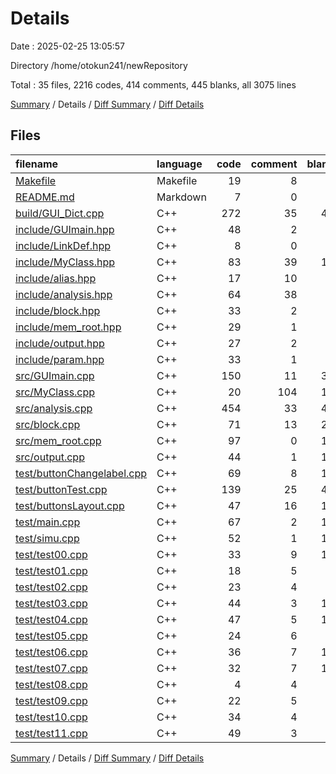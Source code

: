 # Details

Date : 2025-02-25 13:05:57

Directory /home/otokun241/newRepository

Total : 35 files,  2216 codes, 414 comments, 445 blanks, all 3075 lines

[Summary](results.md) / Details / [Diff Summary](diff.md) / [Diff Details](diff-details.md)

## Files
| filename | language | code | comment | blank | total |
| :--- | :--- | ---: | ---: | ---: | ---: |
| [Makefile](/Makefile) | Makefile | 19 | 8 | 9 | 36 |
| [README.md](/README.md) | Markdown | 7 | 0 | 2 | 9 |
| [build/GUI\_Dict.cpp](/build/GUI_Dict.cpp) | C++ | 272 | 35 | 41 | 348 |
| [include/GUImain.hpp](/include/GUImain.hpp) | C++ | 48 | 2 | 6 | 56 |
| [include/LinkDef.hpp](/include/LinkDef.hpp) | C++ | 8 | 0 | 1 | 9 |
| [include/MyClass.hpp](/include/MyClass.hpp) | C++ | 83 | 39 | 19 | 141 |
| [include/alias.hpp](/include/alias.hpp) | C++ | 17 | 10 | 4 | 31 |
| [include/analysis.hpp](/include/analysis.hpp) | C++ | 64 | 38 | 6 | 108 |
| [include/block.hpp](/include/block.hpp) | C++ | 33 | 2 | 4 | 39 |
| [include/mem\_root.hpp](/include/mem_root.hpp) | C++ | 29 | 1 | 2 | 32 |
| [include/output.hpp](/include/output.hpp) | C++ | 27 | 2 | 6 | 35 |
| [include/param.hpp](/include/param.hpp) | C++ | 33 | 1 | 3 | 37 |
| [src/GUImain.cpp](/src/GUImain.cpp) | C++ | 150 | 11 | 33 | 194 |
| [src/MyClass.cpp](/src/MyClass.cpp) | C++ | 20 | 104 | 13 | 137 |
| [src/analysis.cpp](/src/analysis.cpp) | C++ | 454 | 33 | 48 | 535 |
| [src/block.cpp](/src/block.cpp) | C++ | 71 | 13 | 20 | 104 |
| [src/mem\_root.cpp](/src/mem_root.cpp) | C++ | 97 | 0 | 11 | 108 |
| [src/output.cpp](/src/output.cpp) | C++ | 44 | 1 | 12 | 57 |
| [test/buttonChangelabel.cpp](/test/buttonChangelabel.cpp) | C++ | 69 | 8 | 17 | 94 |
| [test/buttonTest.cpp](/test/buttonTest.cpp) | C++ | 139 | 25 | 42 | 206 |
| [test/buttonsLayout.cpp](/test/buttonsLayout.cpp) | C++ | 47 | 16 | 17 | 80 |
| [test/main.cpp](/test/main.cpp) | C++ | 67 | 2 | 13 | 82 |
| [test/simu.cpp](/test/simu.cpp) | C++ | 52 | 1 | 13 | 66 |
| [test/test00.cpp](/test/test00.cpp) | C++ | 33 | 9 | 10 | 52 |
| [test/test01.cpp](/test/test01.cpp) | C++ | 18 | 5 | 6 | 29 |
| [test/test02.cpp](/test/test02.cpp) | C++ | 23 | 4 | 8 | 35 |
| [test/test03.cpp](/test/test03.cpp) | C++ | 44 | 3 | 11 | 58 |
| [test/test04.cpp](/test/test04.cpp) | C++ | 47 | 5 | 10 | 62 |
| [test/test05.cpp](/test/test05.cpp) | C++ | 24 | 6 | 7 | 37 |
| [test/test06.cpp](/test/test06.cpp) | C++ | 36 | 7 | 11 | 54 |
| [test/test07.cpp](/test/test07.cpp) | C++ | 32 | 7 | 12 | 51 |
| [test/test08.cpp](/test/test08.cpp) | C++ | 4 | 4 | 3 | 11 |
| [test/test09.cpp](/test/test09.cpp) | C++ | 22 | 5 | 9 | 36 |
| [test/test10.cpp](/test/test10.cpp) | C++ | 34 | 4 | 7 | 45 |
| [test/test11.cpp](/test/test11.cpp) | C++ | 49 | 3 | 9 | 61 |

[Summary](results.md) / Details / [Diff Summary](diff.md) / [Diff Details](diff-details.md)